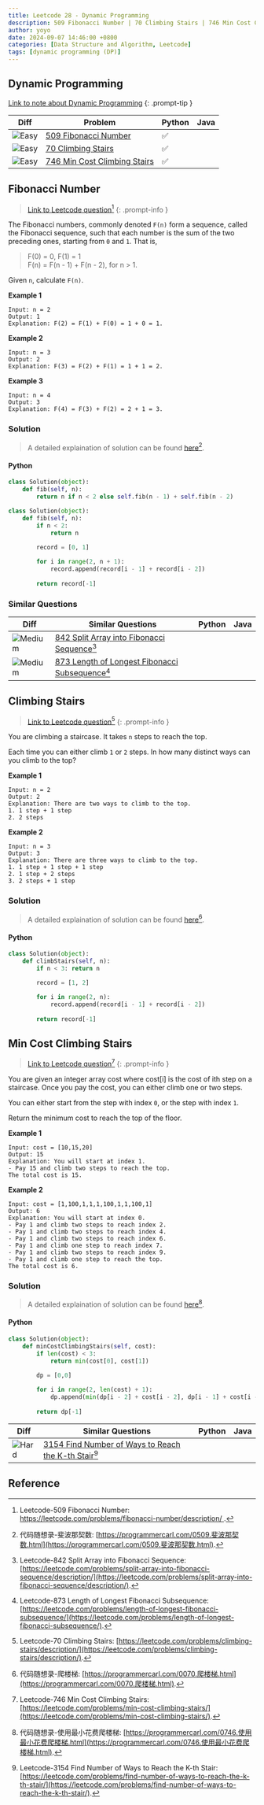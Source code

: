 ```yaml
---
title: Leetcode 28 - Dynamic Programming
description: 509 Fibonacci Number | 70 Climbing Stairs | 746 Min Cost Climbing Stairs
author: yoyo
date: 2024-09-07 14:46:00 +0800
categories: [Data Structure and Algorithm, Leetcode]
tags: [dynamic programming (DP)]
---
```



## Dynamic Programming

[Link to note about Dynamic Programming](https://yuyulyu.github.io/posts/dynamic-programming/) {: .prompt-tip }

| Diff                                                                                                | Problem                                                                                 | Python | Java |
|-----------------------------------------------------------------------------------------------------|-----------------------------------------------------------------------------------------|--------|------|
| ![Easy](https://img.shields.io/badge/Easy-brightgreen)                                               | [509 Fibonacci Number](#fibonacci-number)                                              |✅      |        |
| ![Easy](https://img.shields.io/badge/Easy-brightgreen)                                                | [70 Climbing Stairs](#climbing-stairs)                                               |✅      |        |
| ![Easy](https://img.shields.io/badge/Easy-brightgreen)                                              | [746 Min Cost Climbing Stairs](#min-cost-climbing-stairs)                               |✅      |        |


## Fibonacci Number

> [Link to Leetcode question](https://leetcode.com/problems/fibonacci-number/description/)[^fn]
{: .prompt-info }

The Fibonacci numbers, commonly denoted `F(n)` form a sequence, called the Fibonacci sequence, such that each number is the sum of the two preceding ones, starting from `0` and `1`. That is,

> F(0) = 0, F(1) = 1<br>
> F(n) = F(n - 1) + F(n - 2), for n > 1.

Given `n`, calculate `F(n)`.

**Example 1**

```
Input: n = 2
Output: 1
Explanation: F(2) = F(1) + F(0) = 1 + 0 = 1.
```

**Example 2**

```
Input: n = 3
Output: 2
Explanation: F(3) = F(2) + F(1) = 1 + 1 = 2.
```

**Example 3**

```
Input: n = 4
Output: 3
Explanation: F(4) = F(3) + F(2) = 2 + 1 = 3.
```

### Solution

> A detailed explaination of solution can be found [here](https://programmercarl.com/0509.斐波那契数.html)[^fnSolution].

#### Python

```python
class Solution(object):
    def fib(self, n):
        return n if n < 2 else self.fib(n - 1) + self.fib(n - 2)
```

```python
class Solution(object):
    def fib(self, n):
        if n < 2:
            return n
        
        record = [0, 1]

        for i in range(2, n + 1):
            record.append(record[i - 1] + record[i - 2])
        
        return record[-1]
```

### Similar Questions

| Diff                                                                                                 | Similar Questions                                                                                       | Python | Java |
|------------------------------------------------------------------------------------------------------|---------------------------------------------------------------------------------------------------------|--------|------|
| ![Medium](https://img.shields.io/badge/Medium-yellow)                                                | [842 Split Array into Fibonacci Sequence](https://leetcode.com/problems/split-array-into-fibonacci-sequence/description/)[^saf] |        |      |
| ![Medium](https://img.shields.io/badge/Medium-yellow)                                                | [873 Length of Longest Fibonacci Subsequence](https://leetcode.com/problems/length-of-longest-fibonacci-subsequence/)[^llfs] |        |      |



## Climbing Stairs

> [Link to Leetcode question](https://leetcode.com/problems/climbing-stairs/description/)[^cs]
{: .prompt-info }

You are climbing a staircase. It takes `n` steps to reach the top.

Each time you can either climb `1` or `2` steps. In how many distinct ways can you climb to the top?

**Example 1**

```
Input: n = 2
Output: 2
Explanation: There are two ways to climb to the top.
1. 1 step + 1 step
2. 2 steps
```

**Example 2**

```
Input: n = 3
Output: 3
Explanation: There are three ways to climb to the top.
1. 1 step + 1 step + 1 step
2. 1 step + 2 steps
3. 2 steps + 1 step
```

### Solution

> A detailed explaination of solution can be found [here](https://programmercarl.com/0070.爬楼梯.html)[^csSolution].



#### Python

```python
class Solution(object):
    def climbStairs(self, n):
        if n < 3: return n

        record = [1, 2]

        for i in range(2, n):
            record.append(record[i - 1] + record[i - 2])
        
        return record[-1]
```


## Min Cost Climbing Stairs

> [Link to Leetcode question](https://leetcode.com/problems/min-cost-climbing-stairs/)[^mccs]
{: .prompt-info }

You are given an integer array cost where cost[i] is the cost of ith step on a staircase. Once you pay the cost, you can either climb one or two steps.

You can either start from the step with index `0`, or the step with index `1`.

Return the minimum cost to reach the top of the floor.

**Example 1**

```
Input: cost = [10,15,20]
Output: 15
Explanation: You will start at index 1.
- Pay 15 and climb two steps to reach the top.
The total cost is 15.
```

**Example 2**

```
Input: cost = [1,100,1,1,1,100,1,1,100,1]
Output: 6
Explanation: You will start at index 0.
- Pay 1 and climb two steps to reach index 2.
- Pay 1 and climb two steps to reach index 4.
- Pay 1 and climb two steps to reach index 6.
- Pay 1 and climb one step to reach index 7.
- Pay 1 and climb two steps to reach index 9.
- Pay 1 and climb one step to reach the top.
The total cost is 6.
```

### Solution

> A detailed explaination of solution can be found [here](https://programmercarl.com/0746.使用最小花费爬楼梯.html)[^mccsSolution].

#### Python

```python
class Solution(object):
    def minCostClimbingStairs(self, cost):
        if len(cost) < 3:
            return min(cost[0], cost[1])
        
        dp = [0,0]

        for i in range(2, len(cost) + 1):
            dp.append(min(dp[i - 2] + cost[i - 2], dp[i - 1] + cost[i - 1]))
        
        return dp[-1]
```



| Diff                                                                                                 | Similar Questions                                                                                       | Python | Java |
|------------------------------------------------------------------------------------------------------|---------------------------------------------------------------------------------------------------------|--------|------|
| ![Hard](https://img.shields.io/badge/Hard-red)                                                | [3154 Find Number of Ways to Reach the K-th Stair](https://leetcode.com/problems/find-number-of-ways-to-reach-the-k-th-stair/)[^fnowtrtks] |        |      |




## Reference
[^fn]:Leetcode-509 Fibonacci Number: [https://leetcode.com/problems/fibonacci-number/description/
](https://leetcode.com/problems/fibonacci-number/description/).
[^fnSolution]:代码随想录-斐波那契数: [https://programmercarl.com/0509.斐波那契数.html](https://programmercarl.com/0509.斐波那契数.html).
[^cs]: Leetcode-70 Climbing Stairs: [https://leetcode.com/problems/climbing-stairs/description/](https://leetcode.com/problems/climbing-stairs/description/).
[^saf]: Leetcode-842 Split Array into Fibonacci Sequence: [https://leetcode.com/problems/split-array-into-fibonacci-sequence/description/](https://leetcode.com/problems/split-array-into-fibonacci-sequence/description/).
[^llfs]: Leetcode-873 Length of Longest Fibonacci Subsequence: [https://leetcode.com/problems/length-of-longest-fibonacci-subsequence/](https://leetcode.com/problems/length-of-longest-fibonacci-subsequence/).
[^csSolution]:代码随想录-爬楼梯: [https://programmercarl.com/0070.爬楼梯.html](https://programmercarl.com/0070.爬楼梯.html).
[^mccs]:Leetcode-746 Min Cost Climbing Stairs: [https://leetcode.com/problems/min-cost-climbing-stairs/](https://leetcode.com/problems/min-cost-climbing-stairs/).
[^mccsSolution]:代码随想录-使用最小花费爬楼梯: [https://programmercarl.com/0746.使用最小花费爬楼梯.html](https://programmercarl.com/0746.使用最小花费爬楼梯.html).
[^fnowtrtks]:Leetcode-3154 Find Number of Ways to Reach the K-th Stair: [https://leetcode.com/problems/find-number-of-ways-to-reach-the-k-th-stair/](https://leetcode.com/problems/find-number-of-ways-to-reach-the-k-th-stair/).


